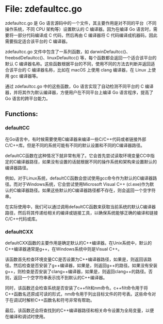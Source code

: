 # File: zdefaultcc.go

zdefaultcc.go 是 Go 语言源码中的一个文件，其主要作用是对不同的平台（不同操作系统，不同 CPU 架构等）设置默认的 C 编译器。因为在编译 Go 语言时，需要将一部分代码编译成 C 代码，然后再由 C 编译器将 C 代码编译成机器码，因此需要指定适合该平台的 C 编译器。

zdefaultcc.go 文件中包含了一系列函数，如 darwinDefaultcc()、freebsdDefaultcc()、linuxDefaultcc() 等，每个函数都会返回一个适合该平台的默认 C 编译器名称。这些函数根据平台的不同，使用不同的方法去判断并返回适合该平台的 C 编译器名称，比如在 macOS 上使用 clang 编译器，在 Linux 上使用 gcc 编译器等。

通过 zdefaultcc.go 中的这些函数，Go 语言实现了自动检测不同平台的 C 编译器，并将其作为默认编译器，方便用户在不同平台上编译 Go 语言程序，提高了 Go 语言的跨平台能力。

## Functions:

### defaultCC

在Go语言中，有时候需要使用C编译器来编译一些C/C++代码或者链接外部C/C++库。但是不同的系统可能有不同的默认设置和不同的C编译器路径。

defaultCC函数在这种情况下就非常有用了。它会首先尝试读取环境变量CC中指定的C编译器路径，如果没有设置的话就根据不同的操作系统和架构来设置默认的编译器路径。

例如，对于Linux系统，defaultCC函数会尝试使用gcc命令作为默认的C编译器路径。而对于Windows系统，它会尝试使用Microsoft Visual C++ (cl.exe)作为默认的C编译器路径。如果这些默认的C编译器路径都不存在，则会返回一个空字符串。

在实际使用中，我们可以通过调用defaultCC函数来获取当前系统的默认C编译器路径，然后将其传递给相关的编译或链接工具，以确保系统能够正确的编译和链接C/C++代码或库。



### defaultCXX

defaultCXX函数的主要作用是确定默认的C++编译器。在Unix系统中，默认的C++编译器通常是g++，在Windows系统中则是Visual C++。

该函数首先检查环境变量CC是否设置为C++编译器路径，如果是，则返回该路径。然后检查是否安装了g++编译器，如果是，则返回g++的路径。如果没有安装g++，则检查是否安装了clang++编译器，如果是，则返回clang++的路径。否则，返回一个空字符串表示找不到默认的C++编译器。

同时，该函数还会检查系统是否安装了c++filt和nm命令。c++filt命令用于将C++函数名还原成可读的形式，nm命令用于列出目标文件的符号表。这些命令对于在调试时解析C++函数名和符号非常有帮助。

最后，该函数还会将查找到的C++编译器路径和相关命令设置为全局变量，以便在编译和调试时使用。



